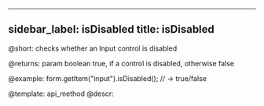 
---
sidebar_label: isDisabled
title: isDisabled
---          

@short: checks whether an Input control is disabled

@returns:
param   boolean     true, if a control is disabled, otherwise false


@example:
form.getItem("input").isDisabled(); 
// -> true/false

@template: api_method
@descr:


